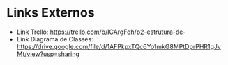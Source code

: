 # Links Externos

- Link Trello: https://trello.com/b/ICArgFqh/p2-estrutura-de-
- Link Diagrama de Classes: https://drive.google.com/file/d/1AFPkpxTQc6Yo1mkG8MPtDprPHR1gJvMt/view?usp=sharing